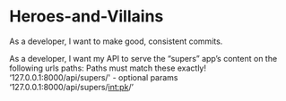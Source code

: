 # Heroes-and-Villains

As a developer, I want to make good, consistent commits. 


As a developer, I want my API to serve the “supers” app’s content on the following urls paths:
Paths must match these exactly!
‘127.0.0.1:8000/api/supers/' - optional params
‘127.0.0.1:8000/api/supers/<int:pk>/’
